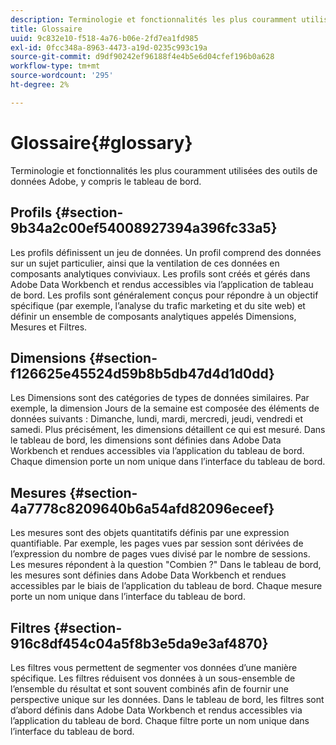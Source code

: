```yaml
---
description: Terminologie et fonctionnalités les plus couramment utilisées des outils de données Adobe, y compris le tableau de bord.
title: Glossaire
uuid: 9c832e10-f518-4a76-b06e-2fd7ea1fd985
exl-id: 0fcc348a-8963-4473-a19d-0235c993c19a
source-git-commit: d9df90242ef96188f4e4b5e6d04cfef196b0a628
workflow-type: tm+mt
source-wordcount: '295'
ht-degree: 2%

---
```


# Glossaire{#glossary}

Terminologie et fonctionnalités les plus couramment utilisées des outils de données Adobe, y compris le tableau de bord.

## Profils {#section-9b34a2c00ef54008927394a396fc33a5}

Les profils définissent un jeu de données. Un profil comprend des données sur un sujet particulier, ainsi que la ventilation de ces données en composants analytiques conviviaux. Les profils sont créés et gérés dans Adobe Data Workbench et rendus accessibles via l’application de tableau de bord. Les profils sont généralement conçus pour répondre à un objectif spécifique (par exemple, l’analyse du trafic marketing et du site web) et définir un ensemble de composants analytiques appelés Dimensions, Mesures et Filtres.

## Dimensions {#section-f126625e45524d59b8b5db47d4d1d0dd}

Les Dimensions sont des catégories de types de données similaires. Par exemple, la dimension Jours de la semaine est composée des éléments de données suivants : Dimanche, lundi, mardi, mercredi, jeudi, vendredi et samedi. Plus précisément, les dimensions détaillent ce qui est mesuré. Dans le tableau de bord, les dimensions sont définies dans Adobe Data Workbench et rendues accessibles via l’application du tableau de bord. Chaque dimension porte un nom unique dans l’interface du tableau de bord.

## Mesures {#section-4a7778c8209640b6a54afd82096eceef}

Les mesures sont des objets quantitatifs définis par une expression quantifiable. Par exemple, les pages vues par session sont dérivées de l’expression du nombre de pages vues divisé par le nombre de sessions. Les mesures répondent à la question &quot;Combien ?&quot; Dans le tableau de bord, les mesures sont définies dans Adobe Data Workbench et rendues accessibles par le biais de l’application du tableau de bord. Chaque mesure porte un nom unique dans l’interface du tableau de bord.

## Filtres {#section-916c8df454c04a5f8b3e5da9e3af4870}

Les filtres vous permettent de segmenter vos données d’une manière spécifique. Les filtres réduisent vos données à un sous-ensemble de l’ensemble du résultat et sont souvent combinés afin de fournir une perspective unique sur les données. Dans le tableau de bord, les filtres sont d’abord définis dans Adobe Data Workbench et rendus accessibles via l’application du tableau de bord. Chaque filtre porte un nom unique dans l’interface du tableau de bord.

